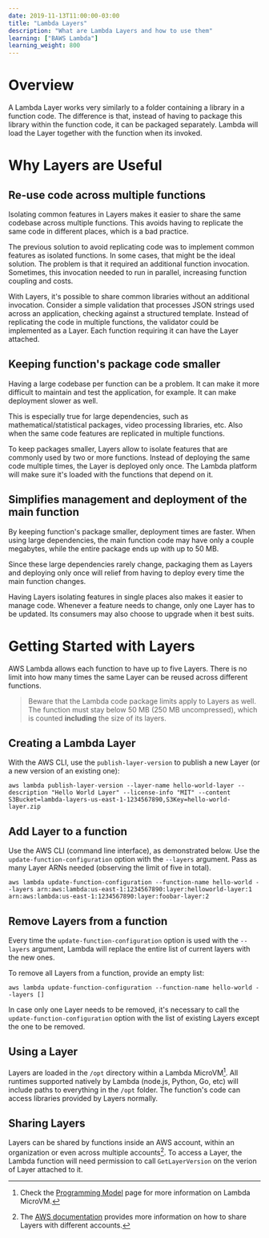 ```yaml
---
date: 2019-11-13T11:00:00-03:00
title: "Lambda Layers"
description: "What are Lambda Layers and how to use them"
learning: ["BAWS Lambda"]
learning_weight: 800
---
```


# Overview

A Lambda Layer works very similarly to a folder containing a library in a function code. The difference is that, instead of having to package this library within the function code, it can be packaged separately. Lambda will load the Layer together with the function when its invoked.

# Why Layers are Useful

## Re-use code across multiple functions

Isolating common features in Layers makes it easier to share the same codebase across multiple functions. This avoids having to replicate the same code in different places, which is a bad practice.

The previous solution to avoid replicating code was to implement common features as isolated functions. In some cases, that might be the ideal solution. The problem is that it required an additional function invocation. Sometimes, this invocation needed to run in parallel, increasing function coupling and costs.

With Layers, it's possible to share common libraries without an additional invocation. Consider a simple validation that processes JSON strings used across an application, checking against a structured template. Instead of replicating the code in multiple functions, the validator could be implemented as a Layer. Each function requiring it can have the Layer attached.

## Keeping function's package code smaller

Having a large codebase per function can be a problem. It can make it more difficult to maintain and test the application, for example. It can make deployment slower as well.

This is especially true for large dependencies, such as mathematical/statistical packages, video processing libraries, etc. Also when the same code features are replicated in multiple functions.

To keep packages smaller, Layers allow to isolate features that are commonly used by two or more functions. Instead of deploying the same code multiple times, the Layer is deployed only once. The Lambda platform will make sure it's loaded with the functions that depend on it.

## Simplifies management and deployment of the main function

By keeping function's package smaller, deployment times are faster. When using large dependencies, the main function code may have only a couple megabytes, while the entire package ends up with up to 50 MB.

Since these large dependencies rarely change, packaging them as Layers and deploying only once will relief from having to deploy every time the main function changes.

Having Layers isolating features in single places also makes it easier to manage code. Whenever a feature needs to change, only one Layer has to be updated. Its consumers may also choose to upgrade when it best suits.

# Getting Started with Layers

AWS Lambda allows each function to have up to five Layers. There is no limit into how many times the same Layer can be reused across different functions.

> Beware that the Lambda code package limits apply to Layers as well. The function must stay below 50 MB (250 MB uncompressed), which is counted **including** the size of its layers.

## Creating a Lambda Layer

With the AWS CLI, use the `publish-layer-version` to publish a new Layer (or a new version of an existing one):

```shell
aws lambda publish-layer-version --layer-name hello-world-layer --description "Hello World Layer" --license-info "MIT" --content S3Bucket=lambda-layers-us-east-1-1234567890,S3Key=hello-world-layer.zip
```

## Add Layer to a function

Use the AWS CLI (command line interface), as demonstrated below. Use the `update-function-configuration` option with the `--layers` argument. Pass as many Layer ARNs needed (observing the limit of five in total).

```shell
aws lambda update-function-configuration --function-name hello-world --layers arn:aws:lambda:us-east-1:1234567890:layer:helloworld-layer:1 arn:aws:lambda:us-east-1:1234567890:layer:foobar-layer:2
```

## Remove Layers from a function

Every time the `update-function-configuration` option is used with the `--layers` argument, Lambda will replace the entire list of current layers with the new ones.

To remove all Layers from a function, provide an empty list:

```shell
aws lambda update-function-configuration --function-name hello-world --layers []
```

In case only one Layer needs to be removed, it's necessary to call the `update-function-configuration` option with the list of existing Layers except the one to be removed.

## Using a Layer

Layers are loaded in the `/opt` directory within a Lambda MicroVM[^1]. All runtimes supported natively by Lambda (node.js, Python, Go, etc) will include paths to everything in the `/opt` folder. The function's code can access libraries provided by Layers normally.

## Sharing Layers

Layers can be shared by functions inside an AWS account, within an organization or even across multiple accounts[^2]. To access a Layer, the Lambda function will need permission to call `GetLayerVersion` on the verion of Layer attached to it.

[^1]:
     Check the [Programming Model](/knowledge-base/lambda/programming-model/#lLambda-vVirtualization-technology) page for more information on Lambda MicroVM.

[^2]:
     The [AWS documentation](https://docs.aws.amazon.com/lambda/latest/dg/access-control-resource-based.html#permissions-resource-xaccountlayer) provides more information on how to share Layers with different accounts.
